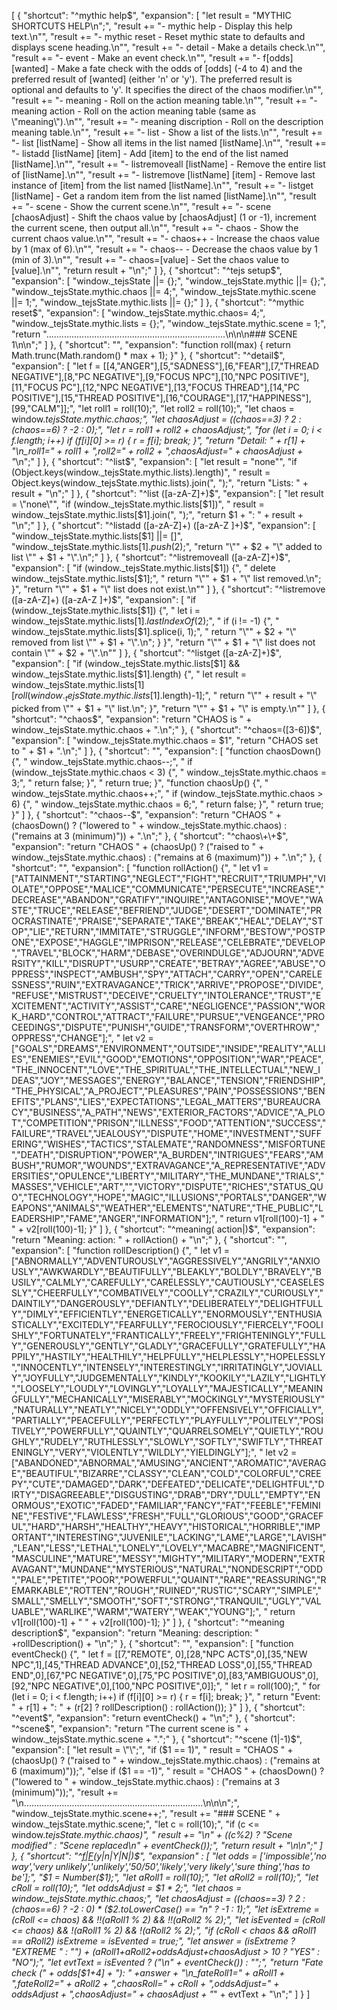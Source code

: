 [
	{
		"shortcut": "^mythic help$",
		"expansion": [
			"let result = \"MYTHIC SHORTCUTS HELP\\n\";",
			"result += \"- mythic help - Display this help text.\\n\"",
			"result += \"- mythic reset - Reset mythic state to defaults and displays scene heading.\\n\"",
			"result += \"- detail - Make a details check.\\n\"",
			"result += \"- event - Make an event check.\\n\"",
			"result += \"- f[odds][wanted] - Make a fate check with the odds of [odds] (-4 to 4) and the preferred result of [wanted] (either 'n' or 'y').  The preferred result is optional and defaults to 'y'.  It specifies the direct of the chaos modifier.\\n\"",
			"result += \"- meaning - Roll on the action meaning table.\\n\"",
			"result += \"- meaning action - Roll on the action meaning table (same as \\\"meaning\\\").\\n\"",
			"result += \"- meaning discription - Roll on the description meaning table.\\n\"",
			"result += \"- list - Show a list of the lists.\\n\"",
			"result += \"- list [listName] - Show all items in the list named [listName].\\n\"",
			"result += \"- listadd [listName] [item] - Add [item] to the end of the list named [listName].\\n\"",
			"result += \"- listremoveall [listName] - Remove the entire list of [listName].\\n\"",
			"result += \"- listremove [listName] [item] - Remove last instance of [item] from the list named [listName].\\n\"",
			"result += \"- listget [listName] - Get a random item from the list named [listName].\\n\"",
			"result += \"- scene - Show the current scene.\\n\"",
			"result += \"- scene [chaosAdjust] - Shift the chaos value by [chaosAdjust] (1 or -1), increment the current scene, then output all.\\n\"",
			"result += \"- chaos - Show the current chaos value.\\n\"",
			"result += \"- chaos++ - Increase the chaos value by 1 (max of 6).\\n\"",
			"result += \"- chaos-- - Decrease the chaos value by 1 (min of 3).\\n\"",
			"result += \"- chaos=[value] - Set the chaos value to [value].\\n\"",
			"return result + \"\\n\";"
		]
	},
	{
		"shortcut": "^tejs setup$",
		"expansion": [
			"window._tejsState ||= {};",
			"window._tejsState.mythic ||= {};",
			"window._tejsState.mythic.chaos ||= 4;",
			"window._tejsState.mythic.scene ||= 1;",
			"window._tejsState.mythic.lists ||= {};"
		]
	},
	{
		"shortcut": "^mythic reset$",
		"expansion": [
			"window._tejsState.mythic.chaos= 4;",
			"window._tejsState.mythic.lists = {};",
			"window._tejsState.mythic.scene = 1;",
			"return \".......................................................................\\n\\n\\n### SCENE 1\\n\\n\";"
		]
	},
	{
		"shortcut": "",
		"expansion": "function roll(max) { return Math.trunc(Math.random() * max + 1); }"
	},
	{
		"shortcut": "^detail$",
		"expansion": [
			"let f = [[4,\"ANGER\"],[5,\"SADNESS\"],[6,\"FEAR\"],[7,\"THREAD NEGATIVE\"],[8,\"PC NEGATIVE\"],[9,\"FOCUS NPC\"],[10,\"NPC POSITIVE\"],[11,\"FOCUS PC\"],[12,\"NPC NEGATIVE\"],[13,\"FOCUS THREAD\"],[14,\"PC POSITIVE\"],[15,\"THREAD POSITIVE\"],[16,\"COURAGE\"],[17,\"HAPPINESS\"],[99,\"CALM\"]];",
			"let roll1 = roll(10);",
			"let roll2 = roll(10);",
			"let chaos = window._tejsState.mythic.chaos;",
			"let chaosAdjust = ((chaos==3) ? 2 : (chaos==6) ? -2 : 0);",
			"let r = roll1 + roll2 + chaosAdjust;",
			"for (let i = 0; i < f.length; i++) if (f[i][0] >= r) { r = f[i]; break; }",
			"return \"Detail: \" + r[1] + \"\\n_roll1=\" + roll1 + \",roll2=\" + roll2 + \",chaosAdjust=\" + chaosAdjust + \"_\\n\";"
		]
	},
	{
		"shortcut": "^list$",
		"expansion": [
			"let result = \"none\"",
			"if (Object.keys(window._tejsState.mythic.lists).length)",
			"  result = Object.keys(window._tejsState.mythic.lists).join(\", \");",
			"return \"Lists: \" + result + \"\\n\";"
		]
	},
	{
		"shortcut": "^list ([a-zA-Z]+)$",
		"expansion": [
			"let result = \"none\"",
			"if (window._tejsState.mythic.lists[$1])",
			"  result = window._tejsState.mythic.lists[$1].join(\", \");",
			"return $1 + \": \" + result + \"\\n\";"
		]
	},
	{
		"shortcut": "^listadd ([a-zA-Z]+) ([a-zA-Z ]+)$",
		"expansion": [
			"window._tejsState.mythic.lists[$1] ||= []",
			"window._tejsState.mythic.lists[$1].push($2);",
			"return \"\\\"\" + $2 + \"\\\" added to list \\\"\" + $1 + \"\\\".\\n\";"
		]
	},
	{
		"shortcut": "^listremoveall ([a-zA-Z]+)$",
		"expansion": [
		    "if (window._tejsState.mythic.lists[$1]) {",
			"  delete window._tejsState.mythic.lists[$1];",
			"  return \"\\\"\" + $1 + \"\\\" list removed.\\n\"; }",
			"return \"\\\"\" + $1 + \"\\\" list does not exist.\\n\""
		]
	},
	{
		"shortcut": "^listremove ([a-zA-Z]+) ([a-zA-Z ]+)$",
		"expansion": [
		    "if (window._tejsState.mythic.lists[$1]) {",
			"  let i = window._tejsState.mythic.lists[$1].lastIndexOf($2);",
			"  if (i != -1) {",
			"    window._tejsState.mythic.lists[$1].splice(i, 1);",
			"    return \"\\\"\" + $2 + \"\\\" removed from list \\\"\" + $1 + \"\\\".\\n\"; } }",
			"return \"\\\"\" + $1 + \"\\\" list does not contain \\\"\" + $2 + \"\\\".\\n\""
		]
	},
	{
		"shortcut": "^listget ([a-zA-Z]+)$",
		"expansion": [
		    "if (window._tejsState.mythic.lists[$1] && window._tejsState.mythic.lists[$1].length) {",
			"  let result = window._tejsState.mythic.lists[$1][roll(window._tejsState.mythic.lists[$1].length)-1];",
			"  return \"\\\"\" + result + \"\\\" picked from \\\"\" + $1 + \"\\\" list.\\n\"; }",
			"return \"\\\"\" + $1 + \"\\\" is empty.\\n\""
		]
	},
	{
		"shortcut": "^chaos$",
		"expansion": "return \"CHAOS is \" + window._tejsState.mythic.chaos + \".\\n\";"
	},
	{
		"shortcut": "^chaos=([3-6])$",
		"expansion": [
			"window._tejsState.mythic.chaos = $1",
			"return \"CHAOS set to \" + $1 + \".\\n\";"
		]
	},
	{
		"shortcut": "",
		"expansion": [
			"function chaosDown() {",
			"  window._tejsState.mythic.chaos--;",
			"  if (window._tejsState.mythic.chaos < 3) {",
			"    window._tejsState.mythic.chaos = 3;",
			"    return false; }",
			"  return true; }",
			"function chaosUp() {",
			"  window._tejsState.mythic.chaos++;",
			"  if (window._tejsState.mythic.chaos > 6) {",
			"    window._tejsState.mythic.chaos = 6;",
			"    return false; }",
			"  return true; }"
		]
	},
	{
		"shortcut": "^chaos--$",
		"expansion": "return \"CHAOS \" + (chaosDown() ? (\"lowered to \" + window._tejsState.mythic.chaos) : (\"remains at 3 (minimum)\")) + \".\\n\";"
	},
	{
		"shortcut": "^chaos\\+\\+$",
		"expansion": "return \"CHAOS \" + (chaosUp() ? (\"raised to \" + window._tejsState.mythic.chaos) : (\"remains at 6 (maximum)\")) + \".\\n\";"
	},
	{
		"shortcut": "",
		"expansion": [
			"function rollAction() {",
			"  let v1 = [\"ATTAINMENT\",\"STARTING\",\"NEGLECT\",\"FIGHT\",\"RECRUIT\",\"TRIUMPH\",\"VIOLATE\",\"OPPOSE\",\"MALICE\",\"COMMUNICATE\",\"PERSECUTE\",\"INCREASE\",\"DECREASE\",\"ABANDON\",\"GRATIFY\",\"INQUIRE\",\"ANTAGONISE\",\"MOVE\",\"WASTE\",\"TRUCE\",\"RELEASE\",\"BEFRIEND\",\"JUDGE\",\"DESERT\",\"DOMINATE\",\"PROCRASTINATE\",\"PRAISE\",\"SEPARATE\",\"TAKE\",\"BREAK\",\"HEAL\",\"DELAY\",\"STOP\",\"LIE\",\"RETURN\",\"IMMITATE\",\"STRUGGLE\",\"INFORM\",\"BESTOW\",\"POSTPONE\",\"EXPOSE\",\"HAGGLE\",\"IMPRISON\",\"RELEASE\",\"CELEBRATE\",\"DEVELOP\",\"TRAVEL\",\"BLOCK\",\"HARM\",\"DEBASE\",\"OVERINDULGE\",\"ADJOURN\",\"ADVERSITY\",\"KILL\",\"DISRUPT\",\"USURP\",\"CREATE\",\"BETRAY\",\"AGREE\",\"ABUSE\",\"OPPRESS\",\"INSPECT\",\"AMBUSH\",\"SPY\",\"ATTACH\",\"CARRY\",\"OPEN\",\"CARELESSNESS\",\"RUIN\",\"EXTRAVAGANCE\",\"TRICK\",\"ARRIVE\",\"PROPOSE\",\"DIVIDE\",\"REFUSE\",\"MISTRUST\",\"DECEIVE\",\"CRUELTY\",\"INTOLERANCE\",\"TRUST\",\"EXCITEMENT\",\"ACTIVITY\",\"ASSIST\",\"CARE\",\"NEGLIGENCE\",\"PASSION\",\"WORK_HARD\",\"CONTROL\",\"ATTRACT\",\"FAILURE\",\"PURSUE\",\"VENGEANCE\",\"PROCEEDINGS\",\"DISPUTE\",\"PUNISH\",\"GUIDE\",\"TRANSFORM\",\"OVERTHROW\",\"OPPRESS\",\"CHANGE\"];",
			"  let v2 = [\"GOALS\",\"DREAMS\",\"ENVIRONMENT\",\"OUTSIDE\",\"INSIDE\",\"REALITY\",\"ALLIES\",\"ENEMIES\",\"EVIL\",\"GOOD\",\"EMOTIONS\",\"OPPOSITION\",\"WAR\",\"PEACE\",\"THE_INNOCENT\",\"LOVE\",\"THE_SPIRITUAL\",\"THE_INTELLECTUAL\",\"NEW_IDEAS\",\"JOY\",\"MESSAGES\",\"ENERGY\",\"BALANCE\",\"TENSION\",\"FRIENDSHIP\",\"THE_PHYSICAL\",\"A_PROJECT\",\"PLEASURES\",\"PAIN\",\"POSSESSIONS\",\"BENEFITS\",\"PLANS\",\"LIES\",\"EXPECTATIONS\",\"LEGAL_MATTERS\",\"BUREAUCRACY\",\"BUSINESS\",\"A_PATH\",\"NEWS\",\"EXTERIOR_FACTORS\",\"ADVICE\",\"A_PLOT\",\"COMPETITION\",\"PRISON\",\"ILLNESS\",\"FOOD\",\"ATTENTION\",\"SUCCESS\",\"FAILURE\",\"TRAVEL\",\"JEALOUSY\",\"DISPUTE\",\"HOME\",\"INVESTMENT\",\"SUFFERING\",\"WISHES\",\"TACTICS\",\"STALEMATE\",\"RANDOMNESS\",\"MISFORTUNE\",\"DEATH\",\"DISRUPTION\",\"POWER\",\"A_BURDEN\",\"INTRIGUES\",\"FEARS\",\"AMBUSH\",\"RUMOR\",\"WOUNDS\",\"EXTRAVAGANCE\",\"A_REPRESENTATIVE\",\"ADVERSITIES\",\"OPULENCE\",\"LIBERTY\",\"MILITARY\",\"THE_MUNDANE\",\"TRIALS\",\"MASSES\",\"VEHICLE\",\"ART\",\"\",\"VICTORY\",\"DISPUTE\",\"RICHES\",\"STATUS_QUO\",\"TECHNOLOGY\",\"HOPE\",\"MAGIC\",\"ILLUSIONS\",\"PORTALS\",\"DANGER\",\"WEAPONS\",\"ANIMALS\",\"WEATHER\",\"ELEMENTS\",\"NATURE\",\"THE_PUBLIC\",\"LEADERSHIP\",\"FAME\",\"ANGER\",\"INFORMATION\"];",
			"  return v1[roll(100)-1] + \" \" + v2[roll(100)-1]; }"
		]
	},
	{
		"shortcut": "^meaning( action|)$",
		"expansion": "return \"Meaning: action: \" + rollAction() + \"\\n\";"
	},
	{
		"shortcut": "",
		"expansion": [
			"function rollDescription() {",
			"  let v1 = [\"ABNORMALLY\",\"ADVENTUROUSLY\",\"AGGRESSIVELY\",\"ANGRILY\",\"ANXIOUSLY\",\"AWKWARDLY\",\"BEAUTIFULLY\",\"BLEAKLY\",\"BOLDLY\",\"BRAVELY\",\"BUSILY\",\"CALMLY\",\"CAREFULLY\",\"CARELESSLY\",\"CAUTIOUSLY\",\"CEASELESSLY\",\"CHEERFULLY\",\"COMBATIVELY\",\"COOLLY\",\"CRAZILY\",\"CURIOUSLY\",\"DAINTILY\",\"DANGEROUSLY\",\"DEFIANTLY\",\"DELIBERATELY\",\"DELIGHTFULLY\",\"DIMLY\",\"EFFICIENTLY\",\"ENERGETICALLY\",\"ENORMOUSLY\",\"ENTHUSIASTICALLY\",\"EXCITEDLY\",\"FEARFULLY\",\"FEROCIOUSLY\",\"FIERCELY\",\"FOOLISHLY\",\"FORTUNATELY\",\"FRANTICALLY\",\"FREELY\",\"FRIGHTENINGLY\",\"FULLY\",\"GENEROUSLY\",\"GENTLY\",\"GLADLY\",\"GRACEFULLY\",\"GRATEFULLY\",\"HAPPILY\",\"HASTILY\",\"HEALTHILY\",\"HELPFULLY\",\"HELPLESSLY\",\"HOPELESSLY\",\"INNOCENTLY\",\"INTENSELY\",\"INTERESTINGLY\",\"IRRITATINGLY\",\"JOVIALLY\",\"JOYFULLY\",\"JUDGEMENTALLY\",\"KINDLY\",\"KOOKILY\",\"LAZILY\",\"LIGHTLY\",\"LOOSELY\",\"LOUDLY\",\"LOVINGLY\",\"LOYALLY\",\"MAJESTICALLY\",\"MEANINGFULLY\",\"MECHANICALLY\",\"MISERABLY\",\"MOCKINGLY\",\"MYSTERIOUSLY\",\"NATURALLY\",\"NEATLY\",\"NICELY\",\"ODDLY\",\"OFFENSIVELY\",\"OFFICIALLY\",\"PARTIALLY\",\"PEACEFULLY\",\"PERFECTLY\",\"PLAYFULLY\",\"POLITELY\",\"POSITIVELY\",\"POWERFULLY\",\"QUAINTLY\",\"QUARRELSOMELY\",\"QUIETLY\",\"ROUGHLY\",\"RUDELY\",\"RUTHLESSLY\",\"SLOWLY\",\"SOFTLY\",\"SWIFTLY\",\"THREATENINGLY\",\"VERY\",\"VIOLENTLY\",\"WILDLY\",\"YIELDINGLY\"];",
			"  let v2 = [\"ABANDONED\",\"ABNORMAL\",\"AMUSING\",\"ANCIENT\",\"AROMATIC\",\"AVERAGE\",\"BEAUTIFUL\",\"BIZARRE\",\"CLASSY\",\"CLEAN\",\"COLD\",\"COLORFUL\",\"CREEPY\",\"CUTE\",\"DAMAGED\",\"DARK\",\"DEFEATED\",\"DELICATE\",\"DELIGHTFUL\",\"DIRTY\",\"DISAGREEABLE\",\"DISGUSTING\",\"DRAB\",\"DRY\",\"DULL\",\"EMPTY\",\"ENORMOUS\",\"EXOTIC\",\"FADED\",\"FAMILIAR\",\"FANCY\",\"FAT\",\"FEEBLE\",\"FEMININE\",\"FESTIVE\",\"FLAWLESS\",\"FRESH\",\"FULL\",\"GLORIOUS\",\"GOOD\",\"GRACEFUL\",\"HARD\",\"HARSH\",\"HEALTHY\",\"HEAVY\",\"HISTORICAL\",\"HORRIBLE\",\"IMPORTANT\",\"INTERESTING\",\"JUVENILE\",\"LACKING\",\"LAME\",\"LARGE\",\"LAVISH\",\"LEAN\",\"LESS\",\"LETHAL\",\"LONELY\",\"LOVELY\",\"MACABRE\",\"MAGNIFICENT\",\"MASCULINE\",\"MATURE\",\"MESSY\",\"MIGHTY\",\"MILITARY\",\"MODERN\",\"EXTRAVAGANT\",\"MUNDANE\",\"MYSTERIOUS\",\"NATURAL\",\"NONDESCRIPT\",\"ODD\",\"PALE\",\"PETITE\",\"POOR\",\"POWERFUL\",\"QUAINT\",\"RARE\",\"REASSURING\",\"REMARKABLE\",\"ROTTEN\",\"ROUGH\",\"RUINED\",\"RUSTIC\",\"SCARY\",\"SIMPLE\",\"SMALL\",\"SMELLY\",\"SMOOTH\",\"SOFT\",\"STRONG\",\"TRANQUIL\",\"UGLY\",\"VALUABLE\",\"WARLIKE\",\"WARM\",\"WATERY\",\"WEAK\",\"YOUNG\"];",
			"  return v1[roll(100)-1] + \" \" + v2[roll(100)-1]; }"
		]
	},
	{
		"shortcut": "^meaning description$",
		"expansion": "return \"Meaning: description: \" +rollDescription() + \"\\n\";"
	},
	{
		"shortcut": "",
		"expansion": [
			"function eventCheck() {",
			"  let f = [[7,\"REMOTE\", 0],[28,\"NPC ACTS\",0],[35,\"NEW NPC\",1],[45,\"THREAD ADVANCE\",0],[52,\"THREAD LOSS\",0],[55,\"THREAD END\",0],[67,\"PC NEGATIVE\",0],[75,\"PC POSITIVE\",0],[83,\"AMBIGUOUS\",0],[92,\"NPC NEGATIVE\",0],[100,\"NPC POSITIVE\",0]];",
			"  let r = roll(100);",
			"  for (let i = 0; i < f.length; i++) if (f[i][0] >= r) { r = f[i]; break; }",
			"  return \"Event: \" + r[1] + \": \" + (r[2] ? rollDescription() : rollAction()); }"
		]
	},
	{
		"shortcut": "^event$",
		"expansion": "return eventCheck() + \"\\n\";"
	},
	{
		"shortcut": "^scene$",
		"expansion": "return \"The current scene is \" + window._tejsState.mythic.scene + \".\";"
	},
	{
		"shortcut": "^scene (1|-1)$",
		"expansion": [
			"let result = \"\";",
			"if ($1 == 1)",
			"  result = \"CHAOS \" + (chaosUp() ? (\"raised to \" + window._tejsState.mythic.chaos) : (\"remains at 6 (maximum)\"));",
			"else if ($1 == -1)",
			"  result = \"CHAOS \" + (chaosDown() ? (\"lowered to \" + window._tejsState.mythic.chaos) : (\"remains at 3 (minimum)\"));",
			"result += \"\\n.......................................................................\\n\\n\\n\";",
			"window._tejsState.mythic.scene++;",
			"result += \"### SCENE \" + window._tejsState.mythic.scene;",
			"let c = roll(10);",
			"if (c <= window._tejsState.mythic.chaos)",
			"  result += \"\\n\" + ((c%2) ? \"Scene modified\" : \"Scene replaced\\n\" + eventCheck());",
			"return result + \"\\n\\n\";"
		]
	},
	{
		"shortcut": "^[f|F](-?[0-4])(y|n|Y|N|)$",
		"expansion" : [
			"let odds = ['impossible','no way','very unlikely','unlikely','50/50','likely','very likely','sure thing','has to be'];",
			"$1 = Number($1);",
			"let aRoll1 = roll(10);",
			"let aRoll2 = roll(10);",
			"let cRoll = roll(10);",
			"let oddsAdjust = $1 * 2;",
			"let chaos = window._tejsState.mythic.chaos;",
			"let chaosAdjust = ((chaos==3) ? 2 : (chaos==6) ? -2 : 0)  *  ($2.toLowerCase() == \"n\" ? -1 : 1);",
			"let isExtreme = (cRoll <= chaos) && !!(aRoll1 % 2) && !!(aRoll2 % 2);",
			"let isEvented = (cRoll <= chaos) && !(aRoll1 % 2) && !(aRoll2 % 2);",
			"if (cRoll < chaos && aRoll1 == aRoll2) isExtreme = isEvented = true;",
			"let answer = (isExtreme ? \"EXTREME \" : \"\") + (aRoll1+aRoll2+oddsAdjust+chaosAdjust > 10 ? \"YES\" : \"NO\");",
			"let evtText = isEvented ? (\"\\n\" + eventCheck()) : \"\";",
			"return \"Fate check (\" + odds[$1+4] + \"): \" +answer + \"\\n_fateRoll1=\" + aRoll1 + \",fateRoll2=\" + aRoll2 + \",chaosRoll=\" + cRoll + \",oddsAdjust=\" + oddsAdjust + \",chaosAdjust=\" + chaosAdjust + \"_\" + evtText + \"\\n\";"
		]
	}
]
